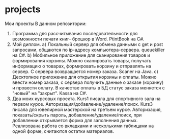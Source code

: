 # projects
Мои проекты
В данном репозитории:
1. Программа для рассчитывания последовательности для возможности печати книг- брошюр в Word. PtintBook на С#.
2. Мой диплом. a) Локальный сервер для обмена данными с get и post запросами, общаются по ip-адресу компьютера-сервера. queuekiller на С#.
   b) Мобильное приложение для сканирования товаров и формирования корзины. Можно сканировать товары, получать информацию о товарах, формировать корзину и отправлять на сервер. С сервера возвращается номер заказа. Scaner на Java.
   c) Десктопное приложение для открытия корзины и оплаты. Можно ввести номер заказа, с сервера получить данные о заказе (корзину) и провести оплату. В качестве оплаты в БД статус заказа меняется с "новый" на "закрыт". Kassa на С#.
3. Два моих курсовых проекта. Kurs1 писала для спортивного зала на первом курсе. Авторизация/добавление/удаление/поиск. Kurs3 писала для ювелирной мастерской на третьем курсе. Авторизация, показать/скрыть пароль, добавление/удаление/поиск, при добавлении открывается форма для заполнения данных. Реализована работа со вкладками и несколькими таблицами на одной форме, считаются остатки материалов.
